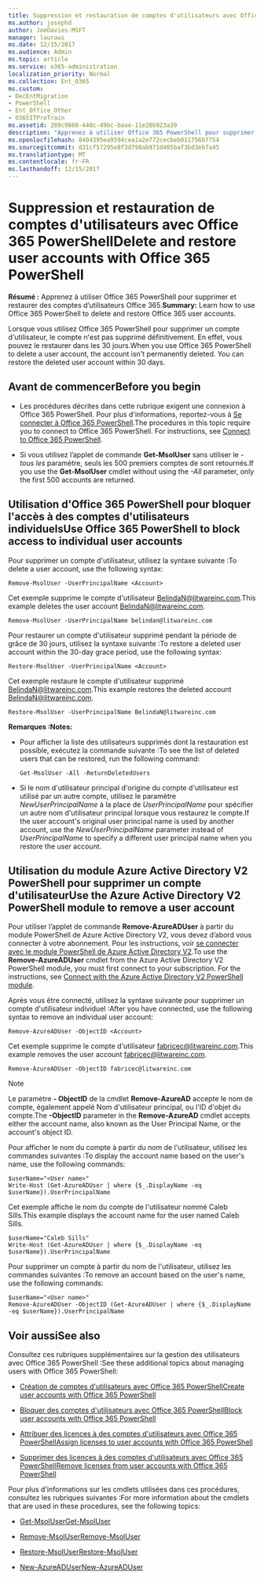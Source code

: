 ```yaml
---
title: Suppression et restauration de comptes d'utilisateurs avec Office 365 PowerShell
ms.author: josephd
author: JoeDavies-MSFT
manager: laurawi
ms.date: 12/15/2017
ms.audience: Admin
ms.topic: article
ms.service: o365-administration
localization_priority: Normal
ms.collection: Ent_O365
ms.custom:
- DecEntMigration
- PowerShell
- Ent_Office_Other
- O365ITProTrain
ms.assetid: 209c9868-448c-49bc-baae-11e28b923a39
description: "Apprenez à utiliser Office 365 PowerShell pour supprimer et restaurer des comptes d’utilisateurs Office 365."
ms.openlocfilehash: 8404395ea9594cea1a2e772cecbeb011756b7754
ms.sourcegitcommit: d31cf57295e8f3d798ab971d405baf3bd3eb7a45
ms.translationtype: MT
ms.contentlocale: fr-FR
ms.lasthandoff: 12/15/2017
---
```

# <a name="delete-and-restore-user-accounts-with-office-365-powershell"></a><span data-ttu-id="52fdd-103">Suppression et restauration de comptes d'utilisateurs avec Office 365 PowerShell</span><span class="sxs-lookup"><span data-stu-id="52fdd-103">Delete and restore user accounts with Office 365 PowerShell</span></span>

<span data-ttu-id="52fdd-104">**Résumé :**  Apprenez à utiliser Office 365 PowerShell pour supprimer et restaurer des comptes d’utilisateurs Office 365.</span><span class="sxs-lookup"><span data-stu-id="52fdd-104">**Summary:**  Learn how to use Office 365 PowerShell to delete and restore Office 365 user accounts.</span></span>
  
<span data-ttu-id="52fdd-p101">Lorsque vous utilisez Office 365 PowerShell pour supprimer un compte d'utilisateur, le compte n'est pas supprimé définitivement. En effet, vous pouvez le restaurer dans les 30 jours.</span><span class="sxs-lookup"><span data-stu-id="52fdd-p101">When you use Office 365 PowerShell to delete a user account, the account isn't permanently deleted. You can restore the deleted user account within 30 days.</span></span>
  
## <a name="before-you-begin"></a><span data-ttu-id="52fdd-107">Avant de commencer</span><span class="sxs-lookup"><span data-stu-id="52fdd-107">Before you begin</span></span>

- <span data-ttu-id="52fdd-p102">Les procédures décrites dans cette rubrique exigent une connexion à Office 365 PowerShell. Pour plus d'informations, reportez-vous à [Se connecter à Office 365 PowerShell](connect-to-office-365-powershell.md).</span><span class="sxs-lookup"><span data-stu-id="52fdd-p102">The procedures in this topic require you to connect to Office 365 PowerShell. For instructions, see [Connect to Office 365 PowerShell](connect-to-office-365-powershell.md).</span></span>
    
- <span data-ttu-id="52fdd-110">Si vous utilisez l’applet de commande **Get-MsolUser** sans utiliser le _-tous les_ paramètre, seuls les 500 premiers comptes de sont retournés.</span><span class="sxs-lookup"><span data-stu-id="52fdd-110">If you use the **Get-MsolUser** cmdlet without using the _-All_ parameter, only the first 500 accounts are returned.</span></span>
    
## <a name="use-office-365-powershell-to-block-access-to-individual-user-accounts"></a><span data-ttu-id="52fdd-111">Utilisation d'Office 365 PowerShell pour bloquer l'accès à des comptes d'utilisateurs individuels</span><span class="sxs-lookup"><span data-stu-id="52fdd-111">Use Office 365 PowerShell to block access to individual user accounts</span></span>
<span data-ttu-id="52fdd-112"><a name="ShortVersion"> </a></span><span class="sxs-lookup"><span data-stu-id="52fdd-112"><a name="ShortVersion"> </a></span></span>

<span data-ttu-id="52fdd-113">Pour supprimer un compte d'utilisateur, utilisez la syntaxe suivante :</span><span class="sxs-lookup"><span data-stu-id="52fdd-113">To delete a user account, use the following syntax:</span></span>
  
```
Remove-MsolUser -UserPrincipalName <Account>
```

<span data-ttu-id="52fdd-114">Cet exemple supprime le compte d'utilisateur BelindaN@litwareinc.com.</span><span class="sxs-lookup"><span data-stu-id="52fdd-114">This example deletes the user account BelindaN@litwareinc.com.</span></span>
  
```
Remove-MsolUser -UserPrincipalName belindan@litwareinc.com
```

<span data-ttu-id="52fdd-115">Pour restaurer un compte d'utilisateur supprimé pendant la période de grâce de 30 jours, utilisez la syntaxe suivante :</span><span class="sxs-lookup"><span data-stu-id="52fdd-115">To restore a deleted user account within the 30-day grace period, use the following syntax:</span></span>
  
```
Restore-MsolUser -UserPrincipalName <Account>
```

<span data-ttu-id="52fdd-116">Cet exemple restaure le compte d'utilisateur supprimé BelindaN@litwareinc.com.</span><span class="sxs-lookup"><span data-stu-id="52fdd-116">This example restores the deleted account BelindaN@litwareinc.com.</span></span>
  
```
Restore-MsolUser -UserPrincipalName BelindaN@litwareinc.com
```

 <span data-ttu-id="52fdd-117">**Remarques :**</span><span class="sxs-lookup"><span data-stu-id="52fdd-117">**Notes:**</span></span>
  
- <span data-ttu-id="52fdd-118">Pour afficher la liste des utilisateurs supprimés dont la restauration est possible, exécutez la commande suivante :</span><span class="sxs-lookup"><span data-stu-id="52fdd-118">To see the list of deleted users that can be restored, run the following command:</span></span>
    
  ```
  Get-MsolUser -All -ReturnDeletedUsers
  ```

- <span data-ttu-id="52fdd-119">Si le nom d'utilisateur principal d'origine du compte d'utilisateur est utilisé par un autre compte, utilisez le paramètre  _NewUserPrincipalName_ à la place de _UserPrincipalName_ pour spécifier un autre nom d'utilisateur principal lorsque vous restaurez le compte.</span><span class="sxs-lookup"><span data-stu-id="52fdd-119">If the user account's original user principal name is used by another account, use the  _NewUserPrincipalName_ parameter instead of _UserPrincipalName_ to specify a different user principal name when you restore the user account.</span></span>
    
## <a name="use-the-azure-active-directory-v2-powershell-module-to-remove-a-user-account"></a><span data-ttu-id="52fdd-120">Utilisation du module Azure Active Directory V2 PowerShell pour supprimer un compte d'utilisateur</span><span class="sxs-lookup"><span data-stu-id="52fdd-120">Use the Azure Active Directory V2 PowerShell module to remove a user account</span></span>
<span data-ttu-id="52fdd-121"><a name="ShortVersion"> </a></span><span class="sxs-lookup"><span data-stu-id="52fdd-121"><a name="ShortVersion"> </a></span></span>

<span data-ttu-id="52fdd-p103">Pour utiliser l’applet de commande **Remove-AzureADUser** à partir du module PowerShell de Azure Active Directory V2, vous devez d’abord vous connecter à votre abonnement. Pour les instructions, voir [se connecter avec le module PowerShell de Azure Active Directory V2](https://go.microsoft.com/fwlink/?linkid=842218).</span><span class="sxs-lookup"><span data-stu-id="52fdd-p103">To use the **Remove-AzureADUser** cmdlet from the Azure Active Directory V2 PowerShell module, you must first connect to your subscription. For the instructions, see [Connect with the Azure Active Directory V2 PowerShell module](https://go.microsoft.com/fwlink/?linkid=842218).</span></span>
  
<span data-ttu-id="52fdd-124">Après vous être connecté, utilisez la syntaxe suivante pour supprimer un compte d'utilisateur individuel :</span><span class="sxs-lookup"><span data-stu-id="52fdd-124">After you have connected, use the following syntax to remove an individual user account:</span></span>
  
```
Remove-AzureADUser -ObjectID <Account>
```

<span data-ttu-id="52fdd-125">Cet exemple supprime le compte d'utilisateur fabricec@litwareinc.com.</span><span class="sxs-lookup"><span data-stu-id="52fdd-125">This example removes the user account fabricec@litwareinc.com.</span></span>
  
```
Remove-AzureADUser -ObjectID fabricec@litwareinc.com
```

> [!NOTE]
> <span data-ttu-id="52fdd-126">Le paramètre **- ObjectID** de la cmdlet **Remove-AzureAD** accepte le nom de compte, également appelé Nom d'utilisateur principal, ou l'ID d'objet du compte.</span><span class="sxs-lookup"><span data-stu-id="52fdd-126">The **-ObjectID** parameter in the **Remove-AzureAD** cmdlet accepts either the account name, also known as the User Principal Name, or the account's object ID.</span></span>
  
<span data-ttu-id="52fdd-127">Pour afficher le nom du compte à partir du nom de l'utilisateur, utilisez les commandes suivantes :</span><span class="sxs-lookup"><span data-stu-id="52fdd-127">To display the account name based on the user's name, use the following commands:</span></span>
  
```
$userName="<User name>"
Write-Host (Get-AzureADUser | where {$_.DisplayName -eq $userName}).UserPrincipalName
```

<span data-ttu-id="52fdd-128">Cet exemple affiche le nom du compte de l'utilisateur nommé Caleb Sills.</span><span class="sxs-lookup"><span data-stu-id="52fdd-128">This example displays the account name for the user named Caleb Sills.</span></span>
  
```
$userName="Caleb Sills"
Write-Host (Get-AzureADUser | where {$_.DisplayName -eq $userName}).UserPrincipalName
```

<span data-ttu-id="52fdd-129">Pour supprimer un compte à partir du nom de l'utilisateur, utilisez les commandes suivantes :</span><span class="sxs-lookup"><span data-stu-id="52fdd-129">To remove an account based on the user's name, use the following commands:</span></span>
  
```
$userName="<User name>"
Remove-AzureADUser -ObjectID (Get-AzureADUser | where {$_.DisplayName -eq $userName}).UserPrincipalName
```

## <a name="see-also"></a><span data-ttu-id="52fdd-130">Voir aussi</span><span class="sxs-lookup"><span data-stu-id="52fdd-130">See also</span></span>
<span data-ttu-id="52fdd-131"><a name="SeeAlso"> </a></span><span class="sxs-lookup"><span data-stu-id="52fdd-131"><a name="SeeAlso"> </a></span></span>

<span data-ttu-id="52fdd-132">Consultez ces rubriques supplémentaires sur la gestion des utilisateurs avec Office 365 PowerShell :</span><span class="sxs-lookup"><span data-stu-id="52fdd-132">See these additional topics about managing users with Office 365 PowerShell:</span></span>
  
- [<span data-ttu-id="52fdd-133">Création de comptes d'utilisateurs avec Office 365 PowerShell</span><span class="sxs-lookup"><span data-stu-id="52fdd-133">Create user accounts with Office 365 PowerShell</span></span>](create-user-accounts-with-office-365-powershell.md)
    
- [<span data-ttu-id="52fdd-134">Bloquer des comptes d'utilisateurs avec Office 365 PowerShell</span><span class="sxs-lookup"><span data-stu-id="52fdd-134">Block user accounts with Office 365 PowerShell</span></span>](block-user-accounts-with-office-365-powershell.md)
    
- [<span data-ttu-id="52fdd-135">Attribuer des licences à des comptes d'utilisateurs avec Office 365 PowerShell</span><span class="sxs-lookup"><span data-stu-id="52fdd-135">Assign licenses to user accounts with Office 365 PowerShell</span></span>](assign-licenses-to-user-accounts-with-office-365-powershell.md)
    
- [<span data-ttu-id="52fdd-136">Supprimer des licences à des comptes d'utilisateurs avec Office 365 PowerShell</span><span class="sxs-lookup"><span data-stu-id="52fdd-136">Remove licenses from user accounts with Office 365 PowerShell</span></span>](remove-licenses-from-user-accounts-with-office-365-powershell.md)
    
<span data-ttu-id="52fdd-137">Pour plus d'informations sur les cmdlets utilisées dans ces procédures, consultez les rubriques suivantes :</span><span class="sxs-lookup"><span data-stu-id="52fdd-137">For more information about the cmdlets that are used in these procedures, see the following topics:</span></span>
  
- [<span data-ttu-id="52fdd-138">Get-MsolUser</span><span class="sxs-lookup"><span data-stu-id="52fdd-138">Get-MsolUser</span></span>](https://go.microsoft.com/fwlink/p/?LinkId=691543)
    
- [<span data-ttu-id="52fdd-139">Remove-MsolUser</span><span class="sxs-lookup"><span data-stu-id="52fdd-139">Remove-MsolUser</span></span>](https://go.microsoft.com/fwlink/p/?LinkId=691636)
    
- [<span data-ttu-id="52fdd-140">Restore-MsolUser</span><span class="sxs-lookup"><span data-stu-id="52fdd-140">Restore-MsolUser</span></span>](https://go.microsoft.com/fwlink/p/?LinkId=691637)
    
- [<span data-ttu-id="52fdd-141">New-AzureADUser</span><span class="sxs-lookup"><span data-stu-id="52fdd-141">New-AzureADUser</span></span>](https://docs.microsoft.com/powershell/module/azuread/new-azureaduser?view=azureadps-2.0)
    

